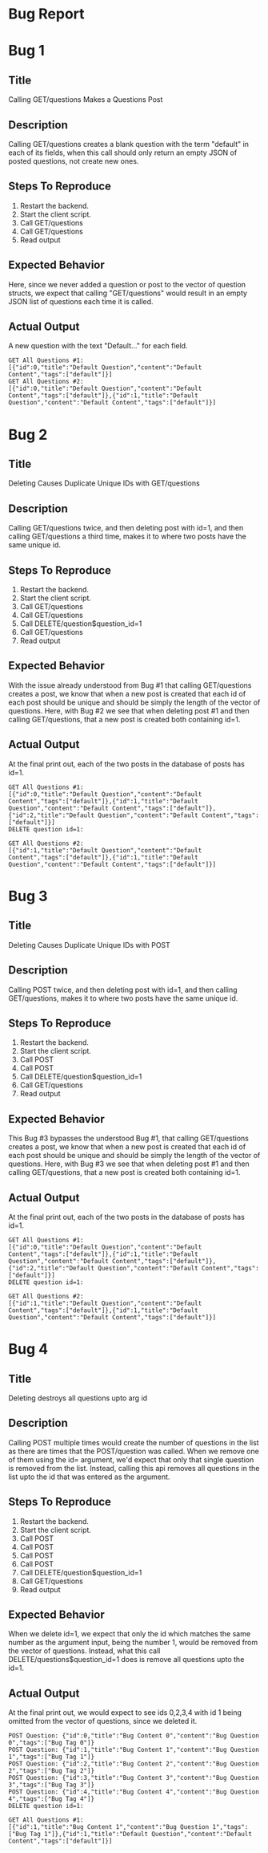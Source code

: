 # Bug Report

# Bug 1

## Title

Calling GET/questions Makes a Questions Post

## Description

Calling GET/questions creates a blank question with
the term "default" in each of its fields, when this
call should only return an empty JSON of posted
questions, not create new ones.

## Steps To Reproduce

1. Restart the backend.
2. Start the client script.
3. Call GET/questions
4. Call GET/questions
5. Read output

## Expected Behavior

Here, since we never added a question or post to the vector of question structs,
we expect that calling "GET/questions" would result in an
empty JSON list of questions each time it is called.

## Actual Output

A new question with the text "Default..." for each field.

```
GET All Questions #1:
[{"id":0,"title":"Default Question","content":"Default Content","tags":["default"]}]
GET All Questions #2:
[{"id":0,"title":"Default Question","content":"Default Content","tags":["default"]},{"id":1,"title":"Default Question","content":"Default Content","tags":["default"]}]
```

# Bug 2

## Title

Deleting Causes Duplicate Unique IDs with GET/questions

## Description

Calling GET/questions twice, and then deleting post with
id=1, and then calling GET/questions a third time,
makes it to where two posts have the same unique id.

## Steps To Reproduce

1. Restart the backend.
2. Start the client script.
3. Call GET/questions
4. Call GET/questions
5. Call DELETE/question$question_id=1
6. Call GET/questions
7. Read output

## Expected Behavior

With the issue already understood from Bug #1 that calling
GET/questions creates a post, we know that when a new
post is created that each id of each post should be unique
and should be simply the length of the vector of questions.
Here, with Bug #2 we see that when deleting post #1 and
then calling GET/questions, that a new post is created
both containing id=1.

## Actual Output

At the final print out, each of the two posts in the
database of posts has id=1.

```
GET All Questions #1: 
[{"id":0,"title":"Default Question","content":"Default Content","tags":["default"]},{"id":1,"title":"Default Question","content":"Default Content","tags":["default"]},{"id":2,"title":"Default Question","content":"Default Content","tags":["default"]}]
DELETE question id=1: 

GET All Questions #2: 
[{"id":1,"title":"Default Question","content":"Default Content","tags":["default"]},{"id":1,"title":"Default Question","content":"Default Content","tags":["default"]}]
```

# Bug 3

## Title

Deleting Causes Duplicate Unique IDs with POST

## Description

Calling POST twice, and then deleting post with
id=1, and then calling GET/questions,
makes it to where two posts have the same unique id.

## Steps To Reproduce

1. Restart the backend.
2. Start the client script.
3. Call POST
4. Call POST
5. Call DELETE/question$question_id=1
6. Call GET/questions
7. Read output

## Expected Behavior

This Bug #3 bypasses the understood Bug #1, that calling
GET/questions creates a post, we know that when a new
post is created that each id of each post should be unique
and should be simply the length of the vector of questions.
Here, with Bug #3 we see that when deleting post #1 and
then calling GET/questions, that a new post is created
both containing id=1.

## Actual Output

At the final print out, each of the two posts in the
database of posts has id=1.

```
GET All Questions #1: 
[{"id":0,"title":"Default Question","content":"Default Content","tags":["default"]},{"id":1,"title":"Default Question","content":"Default Content","tags":["default"]},{"id":2,"title":"Default Question","content":"Default Content","tags":["default"]}]
DELETE question id=1: 

GET All Questions #2: 
[{"id":1,"title":"Default Question","content":"Default Content","tags":["default"]},{"id":1,"title":"Default Question","content":"Default Content","tags":["default"]}]
```

# Bug 4

## Title

Deleting destroys all questions upto arg id

## Description

Calling POST multiple times would create the number
of questions in the list as there are times that the
POST/question was called. When we remove one of them
using the id= argument, we'd expect that only that
single question is removed from the list. Instead,
calling this api removes all questions in the list
upto the id that was entered as the argument.

## Steps To Reproduce

1. Restart the backend.
2. Start the client script.
3. Call POST
4. Call POST
5. Call POST
6. Call POST
7. Call DELETE/question$question_id=1
8. Call GET/questions
9. Read output

## Expected Behavior

When we delete id=1, we expect that only the id which
matches the same number as the argument input, being
the number 1, would be removed from the vector of questions. Instead,
what this call DELETE/questions$question_id=1 does is
remove all questions upto the id=1.

## Actual Output

At the final print out, we would expect to see ids 0,2,3,4
with id 1 being omitted from the vector of questions, since we deleted it.

```
POST Question: {"id":0,"title":"Bug Content 0","content":"Bug Question 0","tags":["Bug Tag 0"]}
POST Question: {"id":1,"title":"Bug Content 1","content":"Bug Question 1","tags":["Bug Tag 1"]}
POST Question: {"id":2,"title":"Bug Content 2","content":"Bug Question 2","tags":["Bug Tag 2"]}
POST Question: {"id":3,"title":"Bug Content 3","content":"Bug Question 3","tags":["Bug Tag 3"]}
POST Question: {"id":4,"title":"Bug Content 4","content":"Bug Question 4","tags":["Bug Tag 4"]}
DELETE question id=1: 

GET All Questions #1: 
[{"id":1,"title":"Bug Content 1","content":"Bug Question 1","tags":["Bug Tag 1"]},{"id":1,"title":"Default Question","content":"Default Content","tags":["default"]}]
```